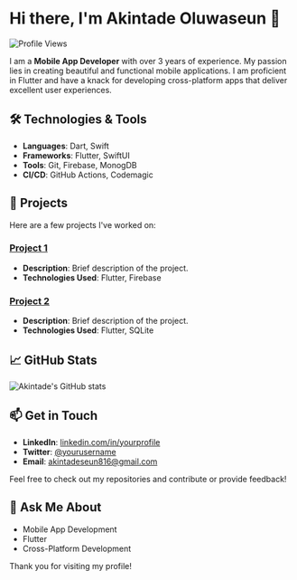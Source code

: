 # Hi there, I'm Akintade Oluwaseun 👋

![Profile Views](https://komarev.com/ghpvc/?username=yourusername&color=green)

I am a **Mobile App Developer** with over 3 years of experience. My passion lies in creating beautiful and functional mobile applications. I am proficient in Flutter and have a knack for developing cross-platform apps that deliver excellent user experiences.

## 🛠️ Technologies & Tools

- **Languages**: Dart, Swift
- **Frameworks**: Flutter, SwiftUI
- **Tools**: Git, Firebase, MonogDB
- **CI/CD**: GitHub Actions, Codemagic

## 🚀 Projects

Here are a few projects I've worked on:

### [Project 1](https://github.com/yourusername/project1)
- **Description**: Brief description of the project.
- **Technologies Used**: Flutter, Firebase

### [Project 2](https://github.com/yourusername/project2)
- **Description**: Brief description of the project.
- **Technologies Used**: Flutter, SQLite

## 📈 GitHub Stats

![Akintade's GitHub stats](https://github-readme-stats.vercel.app/api?username=tade-dev&show_icons=true&theme=radical)

## 📫 Get in Touch

- **LinkedIn**: [linkedin.com/in/yourprofile](https://www.linkedin.com/in/oluwaseun-akintade-620b26223)
- **Twitter**: [@yourusername](https://x.com/tadeDev_)
- **Email**: akintadeseun816@gmail.com

Feel free to check out my repositories and contribute or provide feedback!

## 💬 Ask Me About

- Mobile App Development
- Flutter
- Cross-Platform Development

Thank you for visiting my profile!
